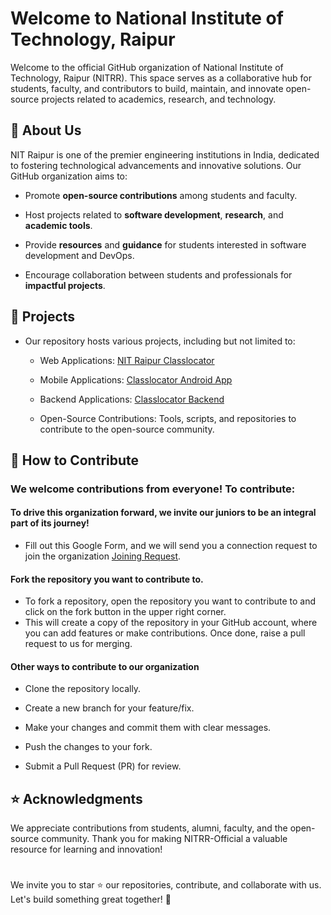 # Welcome to National Institute of Technology, Raipur

Welcome to the official GitHub organization of National Institute of Technology, Raipur (NITRR). This space serves as a collaborative hub for students, faculty, and contributors to build, maintain, and innovate open-source projects related to academics, research, and technology.

## 📌 About Us

NIT Raipur is one of the premier engineering institutions in India, dedicated to fostering technological advancements and innovative solutions. Our GitHub organization aims to:

- Promote **open-source contributions** among students and faculty.

- Host projects related to **software development**, **research**, and **academic tools**.

- Provide **resources** and **guidance** for students interested in software development and DevOps.

- Encourage collaboration between students and professionals for **impactful projects**.


## 🚀 Projects

- Our repository hosts various projects, including but not limited to:

    - Web Applications: [NIT Raipur Classlocator](https://nitrr-class-locator.netlify.app/)

    - Mobile Applications: [Classlocator Android App](https://play.google.com/store/apps/details?id=com.classlocator.nitrr)

    - Backend Applications: [Classlocator Backend](https://classlocator-latest.onrender.com/check)

    - Open-Source Contributions: Tools, scripts, and repositories to contribute to the open-source community.

## 🎯 How to Contribute

### We welcome contributions from everyone! To contribute:

#### To drive this organization forward, we invite our juniors to be an integral part of its journey!
- Fill out this Google Form, and we will send you a connection request to join the organization [Joining Request](https://docs.google.com/forms/d/1vDTHhF-dGkT7d_xjbLKp2E13jgx-1Wb_PdO4_2yzG-I).

#### Fork the repository you want to contribute to.
- To fork a repository, open the repository you want to contribute to and click on the fork button in the upper right corner.
- This will create a copy of the repository in your GitHub account, where you can add features or make contributions. Once done, raise a pull request to us for merging.

#### Other ways to contribute to our organization

- Clone the repository locally.

- Create a new branch for your feature/fix.

- Make your changes and commit them with clear messages.

- Push the changes to your fork.

- Submit a Pull Request (PR) for review.

## ⭐ Acknowledgments

We appreciate contributions from students, alumni, faculty, and the open-source community. Thank you for making NITRR-Official a valuable resource for learning and innovation!

# 

We invite you to star ⭐ our repositories, contribute, and collaborate with us. Let's build something great together! 🚀